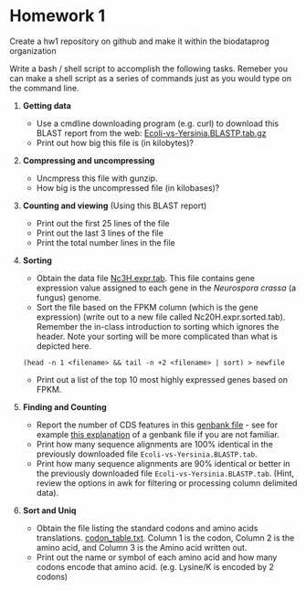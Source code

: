 Homework 1
==========

Create a hw1 repository on github and make it within the biodataprog organization

Write a bash / shell script to accomplish the following tasks.  Remeber you can make a shell script
as a series of commands just as you would type on the command line.

1. __Getting data__

    + Use a cmdline downloading program (e.g. curl) to download this BLAST report from the web:
    [Ecoli-vs-Yersinia.BLASTP.tab.gz](https://biodataprog.github.io/programming-intro/data/Ecoli-vs-Yersinia.BLASTP.tab.gz)
    + Print out how big this file is (in kilobytes)?


2. __Compressing and uncompressing__

    + Uncmpress this file with gunzip.
    + How big is the uncompressed file (in kilobases)?
    

3. __Counting and viewing__ (Using this BLAST report)

    + Print out the first 25 lines of the file
    + Print out the last 3 lines of the file
    + Print the total number lines in the file 


3. __Sorting__

    + Obtain the data file
    [Nc3H.expr.tab](https://biodataprog.github.io/programming-intro/data/Nc3H.expr.tab). This
    file contains gene expression value assigned to each gene in the _Neurospora crassa_ (a fungus) genome.
    + Sort the file based on the FPKM column (which is the gene
    expression) (write out to a new file called
    Nc20H.expr.sorted.tab).
    Remember the in-class introduction to sorting which ignores the header. Note your sorting will be more complicated than
    what is depicted here.
     ```shell
     (head -n 1 <filename> && tail -n +2 <filename> | sort) > newfile
     ```
    + Print out a list of the top 10 most highly expressed genes based on FPKM.


4. __Finding and Counting__

    + Report the number of CDS features in this [genbank file](https://biodataprog.github.io/programming-intro/data/D_mel.63B12.gbk) - see for example [this explanation](http://www.ncbi.nlm.nih.gov/Sitemap/samplerecord.html) of a genbank file if you are not familiar.
    + Print how many sequence alignments are 100% identical in the previously downloaded file `Ecoli-vs-Yersinia.BLASTP.tab`.
    + Print how many sequence alignments are 90% identical or better in the previously downloaded file `Ecoli-vs-Yersinia.BLASTP.tab`. (Hint, review the options in awk for filtering or processing column delimited data).


5. __Sort and Uniq__

    + Obtain the file listing the standard codons and amino acids translations. [codon_table.txt](https://biodataprog.github.io/programming-intro/data/codon_table.txt). Column 1 is the codon, Column 2 is the amino acid, and Column 3 is the Amino acid written out.
    + Print out the name or symbol of each amino acid and how many codons encode that amino acid. (e.g. Lysine/K is encoded by 2 codons)
